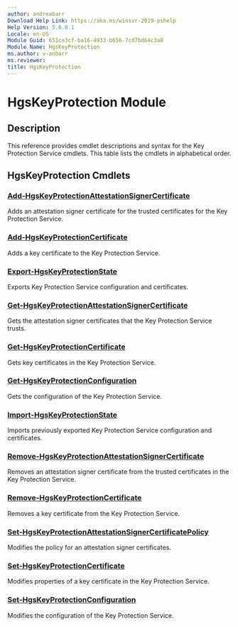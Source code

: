 ```yaml
---
author: andreabarr
Download Help Link: https://aka.ms/winsvr-2019-pshelp
Help Version: 5.0.0.1
Locale: en-US
Module Guid: 651ce3cf-ba16-4933-b656-7cd7bd64c3a8
Module Name: HgsKeyProtection
ms.author: v-anbarr
ms.reviewer: 
title: HgsKeyProtection
---
```


# HgsKeyProtection Module
## Description
This reference provides cmdlet descriptions and syntax for the Key Protection Service cmdlets. This table lists the cmdlets in alphabetical order.

## HgsKeyProtection Cmdlets
### [Add-HgsKeyProtectionAttestationSignerCertificate](Add-HgsKeyProtectionAttestationSignerCertificate.md)
Adds an attestation signer certificate for the trusted certificates for the Key Protection Service.

### [Add-HgsKeyProtectionCertificate](Add-HgsKeyProtectionCertificate.md)
Adds a key certificate to the Key Protection Service.

### [Export-HgsKeyProtectionState](Export-HgsKeyProtectionState.md)
Exports Key Protection Service configuration and certificates.

### [Get-HgsKeyProtectionAttestationSignerCertificate](Get-HgsKeyProtectionAttestationSignerCertificate.md)
Gets the attestation signer certificates that the Key Protection Service trusts.

### [Get-HgsKeyProtectionCertificate](Get-HgsKeyProtectionCertificate.md)
Gets key certificates in the Key Protection Service.

### [Get-HgsKeyProtectionConfiguration](Get-HgsKeyProtectionConfiguration.md)
Gets the configuration of the Key Protection Service.

### [Import-HgsKeyProtectionState](Import-HgsKeyProtectionState.md)
Imports previously exported Key Protection Service configuration and certificates.

### [Remove-HgsKeyProtectionAttestationSignerCertificate](Remove-HgsKeyProtectionAttestationSignerCertificate.md)
Removes an attestation signer certificate from the trusted certificates in the Key Protection Service.

### [Remove-HgsKeyProtectionCertificate](Remove-HgsKeyProtectionCertificate.md)
Removes a key certificate from the Key Protection Service.

### [Set-HgsKeyProtectionAttestationSignerCertificatePolicy](Set-HgsKeyProtectionAttestationSignerCertificatePolicy.md)
Modifies the policy for an attestation signer certificates.

### [Set-HgsKeyProtectionCertificate](Set-HgsKeyProtectionCertificate.md)
Modifies properties of a key certificate in the Key Protection Service.

### [Set-HgsKeyProtectionConfiguration](Set-HgsKeyProtectionConfiguration.md)
Modifies the configuration of the Key Protection Service.


